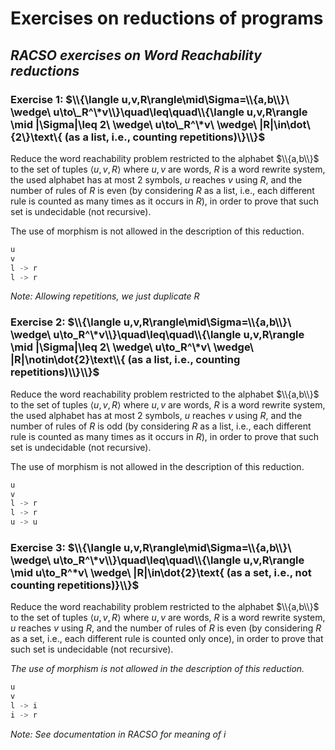 # Exercises on reductions of programs

## _RACSO exercises on Word Reachability reductions_

### Exercise 1: $\\{\langle u,v,R\rangle\mid\Sigma=\\{a,b\\}\ \wedge\ u\to\_R^\*v\\}\quad\leq\quad\\{\langle u,v,R\rangle \mid |\Sigma|\leq 2\ \wedge\ u\to\_R^\*v\ \wedge\ |R|\in\dot\{2\}\text\{ (as a list, i.e., counting repetitions)\}\\}$

Reduce the word reachability problem restricted to the alphabet $\\{a,b\\}$ to the set of tuples $\langle u,v,R\rangle$ where $u,v$ are words, $R$ is a word rewrite system, the used alphabet has at most $2$ symbols, $u$ reaches $v$ using $R$, and the number of rules of $R$ is even (by considering $R$ as a list, i.e., each different rule is counted as many times as it occurs in $R$), in order to prove that such set is undecidable (not recursive). 

The use of morphism is not allowed in the description of this reduction.

```rust
u
v
l -> r
l -> r
```

_Note: Allowing repetitions, we just duplicate R_

### Exercise 2: $\\{\langle u,v,R\rangle\mid\Sigma=\\{a,b\\}\ \wedge\ u\to_R^\*v\\}\quad\leq\quad\\{\langle u,v,R\rangle \mid |\Sigma|\leq 2\ \wedge\ u\to_R^\*v\ \wedge\ |R|\notin\dot{2}\text\\{ (as a list, i.e., counting repetitions)\\}\\}$

Reduce the word reachability problem restricted to the alphabet $\\{a,b\\}$ to the set of tuples $\langle u,v,R\rangle$ where $u,v$ are words, $R$ is a word rewrite system, the used alphabet has at most $2$ symbols, $u$ reaches $v$ using $R$, and the number of rules of $R$ is odd (by considering $R$ as a list, i.e., each different rule is counted as many times as it occurs in $R$), in order to prove that such set is undecidable (not recursive).

The use of morphism is not allowed in the description of this reduction.

```rust
u
v
l -> r
l -> r
u -> u
```

### Exercise 3: $\\{\langle u,v,R\rangle\mid\Sigma=\\{a,b\\}\ \wedge\ u\to_R^\*v\\}\quad\leq\quad\\{\langle u,v,R\rangle \mid u\to_R^*v\ \wedge\ |R|\in\dot{2}\text{ (as a set, i.e., not counting repetitions)}\\}$

Reduce the word reachability problem restricted to the alphabet $\\{a,b\\}$ to the set of tuples $\langle u,v,R\rangle$ where $u,v$ are words, $R$ is a word rewrite system, $u$ reaches $v$ using $R$, and the number of rules of $R$ is even (by considering $R$ as a set, i.e., each different rule is counted only once), in order to prove that such set is undecidable (not recursive).

_The use of morphism is not allowed in the description of this reduction._

```rust
u
v
l -> i
i -> r
```

_Note: See documentation in RACSO for meaning of $i$_

